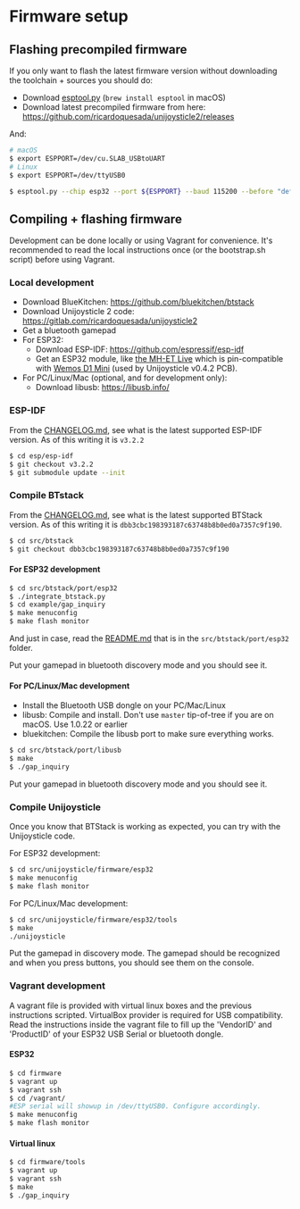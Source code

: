 # Firmware setup

## Flashing precompiled firmware

If you only want to flash the latest firmware version without downloading the toolchain + sources you should do:

- Download [esptool.py](https://github.com/espressif/esptool) (`brew install esptool` in macOS)
- Download latest precompiled firmware from here: https://github.com/ricardoquesada/unijoysticle2/releases

And:
```sh
# macOS
$ export ESPPORT=/dev/cu.SLAB_USBtoUART
# Linux
$ export ESPPORT=/dev/ttyUSB0

$ esptool.py --chip esp32 --port ${ESPPORT} --baud 115200 --before "default_reset" --after "hard_reset" write_flash -z --flash_mode "dio" --flash_freq "40m" --flash_size detect 0x1000 bootloader.bin 0x10000 firmware.bin 0x8000 partitions_singleapp.bin
```

## Compiling + flashing firmware

Development can be done locally or using Vagrant for convenience. It's recommended to read the local instructions once (or the bootstrap.sh script) before using Vagrant.

### Local development

- Download BlueKitchen: https://github.com/bluekitchen/btstack
- Download Unijoysticle 2 code: https://gitlab.com/ricardoquesada/unijoysticle2
- Get a bluetooth gamepad
- For ESP32:
  - Download ESP-IDF: https://github.com/espressif/esp-idf
  - Get an ESP32 module, like [the MH-ET Live][1] which is pin-compatible with [Wemos D1 Mini][2] (used by Unijoysticle v0.4.2 PCB).
- For PC/Linux/Mac (optional, and for development only):
  - Download libusb: https://libusb.info/

### ESP-IDF

From the [CHANGELOG.md][changelog], see what is the latest supported ESP-IDF
version. As of this writing it is `v3.2.2`

```sh
$ cd esp/esp-idf
$ git checkout v3.2.2
$ git submodule update --init
```

### Compile BTstack

From the [CHANGELOG.md][changelog], see what is the latest supported BTStack
version. As of this writing it is `dbb3cbc198393187c63748b8b0ed0a7357c9f190`.

```sh
$ cd src/btstack
$ git checkout dbb3cbc198393187c63748b8b0ed0a7357c9f190
```

[changelog]: https://gitlab.com/ricardoquesada/unijoysticle2/blob/master/CHANGELOG.md

#### For ESP32 development

```sh
$ cd src/btstack/port/esp32
$ ./integrate_btstack.py
$ cd example/gap_inquiry
$ make menuconfig
$ make flash monitor
```

And just in case, read the [README.md][3] that is in the `src/btstack/port/esp32` folder.

Put your gamepad in bluetooth discovery mode and you should see it.

#### For PC/Linux/Mac development

- Install the Bluetooth USB dongle on your PC/Mac/Linux
- libusb: Compile and install. Don't use `master` tip-of-tree if you are on macOS. Use 1.0.22 or earlier
- bluekitchen: Compile the libusb port to make sure everything works.

```sh
$ cd src/btstack/port/libusb
$ make
$ ./gap_inquiry
```

Put your gamepad in bluetooth discovery mode and you should see it.

### Compile Unijoysticle

Once you know that BTStack is working as expected, you can try with the
Unijoysticle code.

For ESP32 development:

```sh
$ cd src/unijoysticle/firmware/esp32
$ make menuconfig
$ make flash monitor
```

For PC/Linux/Mac development:

```sh
$ cd src/unijoysticle/firmware/esp32/tools
$ make
./unijoysticle
```

Put the gamepad in discovery mode. The gamepad should be recognized and when you press buttons, you should see them on the console.

### Vagrant development

A vagrant file is provided with virtual linux boxes and the previous instructions scripted. VirtualBox provider is required for USB compatibility. Read the instructions inside the vagrant file to fill up the 'VendorID' and 'ProductID' of your ESP32 USB Serial or bluetooth dongle.

#### ESP32

```sh
$ cd firmware
$ vagrant up
$ vagrant ssh
$ cd /vagrant/
#ESP serial will showup in /dev/ttyUSB0. Configure accordingly.
$ make menuconfig
$ make flash monitor
```

#### Virtual linux

```sh
$ cd firmware/tools
$ vagrant up
$ vagrant ssh
$ make
$ ./gap_inquiry
```

[1]: https://www.aliexpress.com/item/MH-ET-LIVE-ESP32-MINI-KIT-WiFi-Bluetooth-Internet-of-Things-development-board-based-ESP8266-Fully/32819107932.html
[2]: https://wiki.wemos.cc/products:d1:d1_mini
[3]: https://github.com/bluekitchen/btstack/blob/master/port/esp32/README.md
